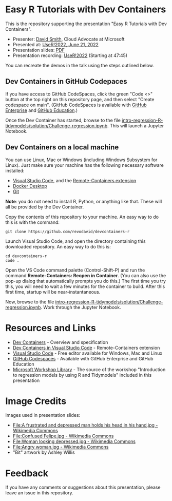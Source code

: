 # Easy R Tutorials with Dev Containers

This is the repository supporting the presentation "Easy R Tutorials with Dev Containers".

* Presenter: [David Smith](https://www.linkedin.com/in/dmsmith/), Cloud Advocate at Microsoft
* Presented at: [UseR!2022, June 21, 2022](https://user2022.r-project.org/program/talks/#session-10-building-the-r-community-1) 
* Presentation slides: [PDF](./EasyRTutorialsUseR2022.pdf)
* Presentation recording: [UseR!2022](https://www.accelevents.com/e/user2022/portal/schedule/260730) (Starting at 47:45)

You can recreate the demos in the talk using the steps outlined below.

## Dev Containers in GitHub Codepaces

If you have access to GitHub CodeSpaces, click the green "Code <>" button at the top right on this repository page, and then select "Create codespace on main". (GitHub CodeSpaces is available with [GitHub Enterprise](https://github.com/enterprise) and [GitHub Education](https://education.github.com/).)

Once the Dev Container has started, browse to the file [intro-regression-R-tidymodels/solution/Challenge-regression.ipynb](intro-regression-R-tidymodels/solution/Challenge-regression.ipynb). This will launch a Jupyter Notebook.

## Dev Containers on a local machine

You can use Linux, Mac or Windows (including Windows Subsystem for Linux). Just make sure your machine has the following necessary software installed:
- [Visual Studio Code](https://code.visualstudio.com?WT.mc_id=academic-55190-ornella), and the [Remote-Containers extension](https://code.visualstudio.com/docs/remote/containers)
- [Docker Desktop](https://www.docker.com/products/docker-desktop)
- [Git](https://git-scm.com/downloads)

**Note**: you do not need to install R, Python, or anything like that. These will all be provided by the Dev Container. 

Copy the contents of this repository to your machine. An easy way to do this is with the command: 
```
git clone https://github.com/revodavid/devcontainers-r
```

Launch Visual Studio Code, and open the directory containing this downloaded repository. An easy way to do this is:
```
cd devcontainers-r
code .
```

Open the VS Code command palette (Control-Shift-P) and run the command **Remote-Containers: Reopen in Container**. (You can also use the pop-up dialog that automatically prompts you do this.) The first time you try this, you will need to wait a few minutes for the container to build. After this first time, startup will be near-instantaneous.

Now, browse to the file [intro-regression-R-tidymodels/solution/Challenge-regression.ipynb](intro-regression-R-tidymodels/solution/Challenge-regression.ipynb). Work through the Jupyter Notebook.

# Resources and Links

* [Dev Containers](https://containers.dev/) - Overview and specification
* [Dev Containers in Visual Studio Code](https://marketplace.visualstudio.com/items?itemName=ms-vscode-remote.remote-containers) - Remote-Containers extension 
* [Visual Studio Code](https://code.visualstudio.com/) - Free editor available for Windows, Mac and Linux
* [GitHub Codespaces](https://github.com/features/codespaces) - Available with GitHub Enterprise and GitHub Education
* [Microsoft Workshop Library](https://github.com/microsoft/workshop-library
) - The source of the workshop "Introduction to regression models by using R and Tidymodels" included in this presentation

# Image Credits

Images used in presentation slides:
* [File:A frustrated and depressed man holds his head in his hand.jpg - Wikimedia Commons](https://commons.wikimedia.org/wiki/File:A_frustrated_and_depressed_man_holds_his_head_in_his_hand.jpg)
* [File:Confused Felipe.jpg - Wikimedia Commons](https://commons.wikimedia.org/wiki/File:Confused_Felipe.jpg)
* [File:Woman looking depressed.jpg - Wikimedia Commons](https://commons.wikimedia.org/wiki/File:Woman_looking_depressed.jpg)
* [File:Angry woman.jpg - Wikimedia Commons](https://commons.wikimedia.org/wiki/File:Angry_woman.jpg)
* "Bit" artwork by Ashley Willis

# Feedback

If you have any comments or suggestions about this presentation, please leave an issue in this repository.